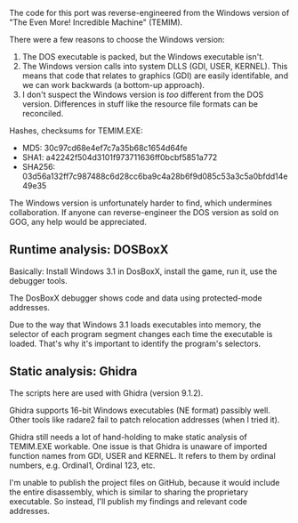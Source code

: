 The code for this port was reverse-engineered from the Windows version of "The Even More! Incredible Machine" (TEMIM).

There were a few reasons to choose the Windows version:

1. The DOS executable is packed, but the Windows executable isn't.
2. The Windows version calls into system DLLS (GDI, USER, KERNEL). This means that code that relates to graphics (GDI) are easily identifable, and we can work backwards (a bottom-up approach).
3. I don't suspect the Windows version is _too_ different from the DOS version. Differences in stuff like the resource file formats can be reconciled.


Hashes, checksums for TEMIM.EXE:

* MD5: 30c97cd68e4ef7c7a35b68c1654d64fe
* SHA1: a42242f504d3101f973711636ff0bcbf5851a772
* SHA256: 03d56a132ff7c987488c6d28cc6ba9c4a28b6f9d085c53a3c5a0bfdd14e49e35

The Windows version is unfortunately harder to find, which undermines collaboration. If anyone can reverse-engineer the DOS version as sold on GOG, any help would be appreciated.

## Runtime analysis: DOSBoxX

Basically: Install Windows 3.1 in DosBoxX, install the game, run it, use the debugger tools.

The DosBoxX debugger shows code and data using protected-mode addresses.

Due to the way that Windows 3.1 loads executables into memory, the selector of each program segment changes each time the executable is loaded. That's why it's important to identify the program's selectors.


## Static analysis: Ghidra

The scripts here are used with Ghidra (version 9.1.2).

Ghidra supports 16-bit Windows executables (NE format) passibly well. Other tools like radare2 fail to patch relocation addresses (when I tried it).

Ghidra still needs a lot of hand-holding to make static analysis of TEMIM.EXE workable. One issue is that Ghidra is unaware of imported function names from GDI, USER and KERNEL. It refers to them by ordinal numbers, e.g. Ordinal1, Ordinal 123, etc.

I'm unable to publish the project files on GitHub, because it would include the entire disassembly, which is similar to sharing the proprietary executable. So instead, I'll publish my findings and relevant code addresses.


